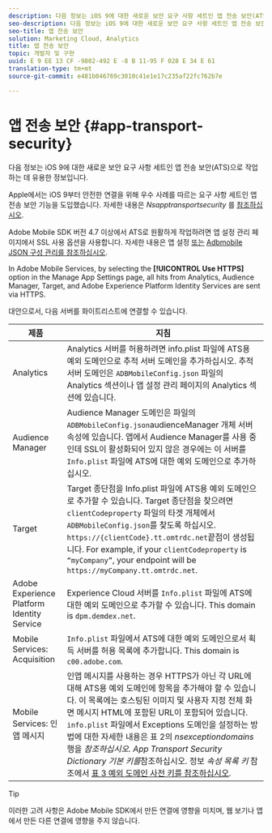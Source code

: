 ```yaml
---
description: 다음 정보는 iOS 9에 대한 새로운 보안 요구 사항 세트인 앱 전송 보안(ATS)으로 작업하는 데 유용한 정보입니다.
seo-description: 다음 정보는 iOS 9에 대한 새로운 보안 요구 사항 세트인 앱 전송 보안(ATS)으로 작업하는 데 유용한 정보입니다.
seo-title: 앱 전송 보안
solution: Marketing Cloud, Analytics
title: 앱 전송 보안
topic: 개발자 및 구현
uuid: E 9 EE 13 CF -9802-492 E -8 B 11-95 F 028 E 34 E 61
translation-type: tm+mt
source-git-commit: e481b046769c3010c41e1e17c235af22fc762b7e

---
```



# 앱 전송 보안 {#app-transport-security}

다음 정보는 iOS 9에 대한 새로운 보안 요구 사항 세트인 앱 전송 보안(ATS)으로 작업하는 데 유용한 정보입니다.

Apple에서는 iOS 9부터 안전한 연결을 위해 우수 사례를 따르는 요구 사항 세트인 앱 전송 보안 기능을 도입했습니다. 자세한 내용은 *Nsapptransportsecurity* 를 [참조하십시오](https://developer.apple.com/library/prerelease/ios/technotes/App-Transport-Security-Technote/).

Adobe Mobile SDK 버전 4.7 이상에서 ATS로 원활하게 작업하려면 앱 설정 관리 페이지에서 SSL 사용 옵션을 사용합니다. 자세한 내용은 앱 설정 [또는](/help/using/c-manage-app-settings/c-manage-app-settings.md) [Adbmobile JSON 구성 관리를 참조하십시오](/help/ios/configuration/json-config/json-config.md).

In Adobe Mobile Services, by selecting the **[!UICONTROL Use HTTPS]** option in the Manage App Settings page, all hits from Analytics, Audience Manager, Target, and Adobe Experience Platform Identity Services are sent via HTTPS.

대안으로서, 다음 서버를 화이트리스트에 연결할 수 있습니다.

| 제품 | 지침 |
|--- |--- |
| Analytics | Analytics 서버를 허용하려면 info.plist 파일에 ATS용 예외 도메인으로 추적 서버 도메인을 추가하십시오.  추적 서버 도메인은 `ADBMobileConfig.json` 파일의 Analytics 섹션이나 앱 설정 관리 페이지의 Analytics 섹션에 있습니다. |
| Audience Manager | Audience Manager 도메인은 파일의 `ADBMobileConfig.json`audienceManager 개체 서버 속성에 있습니다.  앱에서 Audience Manager를 사용 중인데 SSL이 활성화되어 있지 않은 경우에는 이 서버를 `Info.plist` 파일에 ATS에 대한 예외 도메인으로 추가하십시오. |
| Target | Target 종단점을 Info.plist 파일에 ATS용 예외 도메인으로 추가할 수 있습니다.  Target 종단점을 찾으려면 `clientCodeproperty` 파일의 타겟 개체에서 `ADBMobileConfig.json`를 찾도록 하십시오. `https://{clientCode}.tt.omtrdc.net`끝점이 생성됩니다. For example, if your `clientCodeproperty` is `“myCompany”`, your endpoint will be `https://myCompany.tt.omtrdc.net`. |
| Adobe Experience Platform Identity Service | Experience Cloud 서버를 `Info.plist` 파일에 ATS에 대한 예외 도메인으로 추가할 수 있습니다. This domain is `dpm.demdex.net`. |
| Mobile Services: Acquisition | `Info.plist` 파일에서 ATS에 대한 예외 도메인으로서 획득 서버를 허용 목록에 추가합니다. This domain is `c00.adobe.com`. |
| Mobile Services: 인앱 메시지 | 인앱 메시지를 사용하는 경우 HTTPS가 아닌 각 URL에 대해 ATS용 예외 도메인에 항목을 추가해야 할 수 있습니다. 이 목록에는 호스팅된 이미지 및 사용자 지정 전체 화면 메시지 HTML에 포함된 URL이 포함되어 있습니다. `info.plist` 파일에서 Exceptions 도메인을 설정하는 방법에 대한 자세한 내용은 표 2의 *nsexceptiondomains* 행을 *참조하십시오. App Transport Security Dictionary 기본 키를*&#x200B;참조하십시오. 정보 *속성 목록 키* 참조에서 [표 3 예외 도메인 사전 키를 참조하십시오](https://developer.apple.com/library/prerelease/ios/technotes/App-Transport-Security-Technote/). |

>[!TIP]
>
>이러한 고려 사항은 Adobe Mobile SDK에서 만든 연결에 영향을 미치며, 웹 보기나 앱에서 만든 다른 연결에 영향을 주지 않습니다.

